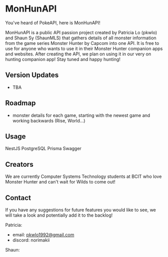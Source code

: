 # MonHunAPI
You've heard of PokeAPI, here is MonHunAPI! 

MonHunAPI is a public API passion project created by Patricia Lo (pkwlo) and Shaun Sy (ShaunMLS) that gathers details of all monster information from the game series Monster Hunter by Capcom into one API. 
It is free to use for anyone who wants to use it in their Monster Hunter companion apps and websites. After creating the API, we plan on using it in our very on hunting companion app! Stay tuned and happy hunting!

## Version Updates
- TBA
  
## Roadmap
- monster details for each game, starting with the newest game and working backwards (Rise, World...)

## Usage
NestJS
PostgreSQL
Prisma
Swagger
  
## Creators
We are currently Computer Systems Technology students at BCIT who love Monster Hunter and can't wait for Wilds to come out!

## Contact
If you have any suggestions for future features you would like to see, we will take a look and potentially add it to the backlog!

Patricia: 
- email: pkwlo1992@gmail.com
- discord: norimakii

Shaun:
